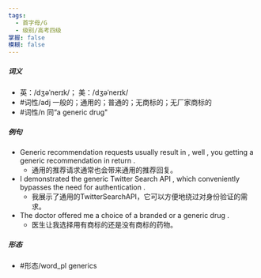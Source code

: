 ```yaml
---
tags:
  - 首字母/G
  - 级别/高考四级
掌握: false
模糊: false
---
```

##### 词义
- 英：/dʒəˈnerɪk/； 美：/dʒəˈnerɪk/
- #词性/adj  一般的；通用的；普通的；无商标的；无厂家商标的
- #词性/n  同“a generic drug"
##### 例句
- Generic recommendation requests usually result in , well , you getting a generic recommendation in return .
	- 通用的推荐请求通常也会带来通用的推荐回复。
- I demonstrated the generic Twitter Search API , which conveniently bypasses the need for authentication .
	- 我展示了通用的TwitterSearchAPI，它可以方便地绕过对身份验证的需求。
- The doctor offered me a choice of a branded or a generic drug .
	- 医生让我选择用有商标的还是没有商标的药物。
##### 形态
- #形态/word_pl generics
